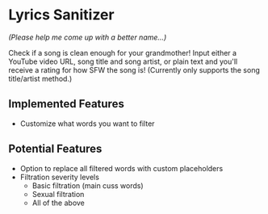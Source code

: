 # Lyrics Sanitizer
_(Please help me come up with a better name...)_

Check if a song is clean enough for your grandmother! Input either a YouTube video URL, song title and song artist, or plain text and you'll receive a rating for how SFW the song is! (Currently only supports the song title/artist method.)

## Implemented Features
- Customize what words you want to filter

## Potential Features
- Option to replace all filtered words with custom placeholders
- Filtration severity levels
    - Basic filtration (main cuss words)
    - Sexual filtration
    - All of the above

